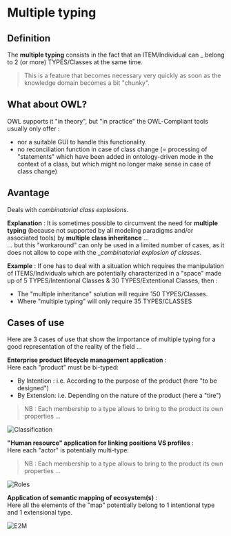 Multiple typing
==

Definition
-
The __multiple typing__ consists in the fact that an ITEM/Individual can _ belong to 2 (or more) TYPES/Classes at the same time.     
> This is a feature that becomes necessary very quickly as soon as the knowledge domain becomes a bit "chunky".

What about OWL?
-
OWL supports it "in theory", but "in practice" the OWL-Compliant tools usually only offer : 
   - nor a suitable GUI to handle this functionality.
   - no reconciliation function in case of class change (= processing of "statements" which have been added in ontology-driven mode in the context of a class, but which might no longer make sense in case of class change)

Avantage
-
Deals with _combinatorial class explosions_.

__Explanation__ : 
It is sometimes possible to circumvent the need for __multiple typing__ (because not supported by all modeling paradigms and/or associated tools) by __multiple class inheritance__ ...    
... but this "workaround" can only be used in a limited number of cases, as it does not allow to cope with the __combinatorial explosion of classes_.

__Example__ :
If one has to deal with a situation which requires the manipulation of ITEMS/Individuals which are potentially characterized in a "space" made up of 5 TYPES/Intentional Classes & 30 TYPES/Extentional Classes, then :
* The "multiple inheritance" solution will require 150 TYPES/Classes.
* Where "multiple typing" will only require 35 TYPES/CLASSES

Cases of use
-
Here are 3 cases of use that show the importance of multiple typing for a good representation of the reality of the field ...  

__Enterprise product lifecycle management application__ :      
Here each "product" must be bi-typed:
* By Intention : i.e. According to the purpose of the product (here "to be designed")
* By Extension: i.e. Depending on the nature of the product (here a "tire")
> NB : Each membership to a type allows to bring to the product its own properties ...

![Classification](https://github.com/iPlumb3r/KeQuarks/blob/master/images/Multi-Typing_Classification.png)


__"Human resource" application for linking positions VS profiles__ :    
Here each "actor" is potentially multi-type:
> NB : Each membership to a type allows to bring to the product its own properties ...

![Roles](https://github.com/iPlumb3r/KeQuarks/blob/master/images/Multi-Typing_Roles.png)

__Application of semantic mapping of ecosystem(s)__ :   
Here all the elements of the "map" potentially belong to 1 intentional type and 1 extensional type.

![E2M](https://github.com/iPlumb3r/KeQuarks/blob/master/images/Multi-Typing_EcosystemMapping.png)

